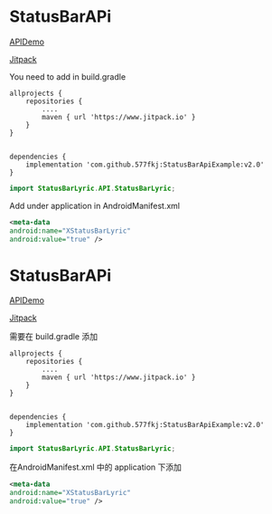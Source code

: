 # StatusBarAPi

[APIDemo](https://github.com/577fkj/StatusBarApiExample)

[Jitpack](https://www.jitpack.io/#577fkj/StatusBarApiExample/v2.0)

You need to add in build.gradle
```
allprojects {
    repositories {
        ....
        maven { url 'https://www.jitpack.io' }
    }
}


dependencies {
    implementation 'com.github.577fkj:StatusBarApiExample:v2.0'
}
```

```java
import StatusBarLyric.API.StatusBarLyric;
```

Add under application in AndroidManifest.xml
```xml
<meta-data
android:name="XStatusBarLyric"
android:value="true" />
```

# StatusBarAPi

[APIDemo](https://github.com/577fkj/StatusBarApiExample)

[Jitpack](https://www.jitpack.io/#577fkj/StatusBarApiExample/v2.0)

需要在 build.gradle 添加
```
allprojects {
    repositories {
        ....
        maven { url 'https://www.jitpack.io' }
    }
}


dependencies {
    implementation 'com.github.577fkj:StatusBarApiExample:v2.0'
}
```

```java
import StatusBarLyric.API.StatusBarLyric;
```

在AndroidManifest.xml 中的 application 下添加
```xml
<meta-data
android:name="XStatusBarLyric"
android:value="true" />
```